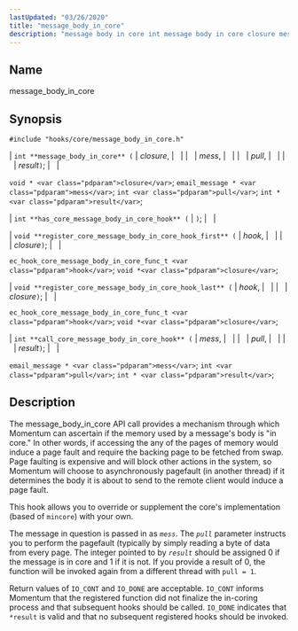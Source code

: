 ```yaml
---
lastUpdated: "03/26/2020"
title: "message_body_in_core"
description: "message body in core int message body in core closure mess pull result void closure email message mess int pull int result int has core message body in core hook void register core message body in core hook first hook closure ec hook core message body in core func t..."
---
```


<a name="hooks.core.message_body_in_core"></a> 
## Name

message_body_in_core

## Synopsis

`#include "hooks/core/message_body_in_core.h"`

| `int **message_body_in_core** (` | <var class="pdparam">closure</var>, |   |
|   | <var class="pdparam">mess</var>, |   |
|   | <var class="pdparam">pull</var>, |   |
|   | <var class="pdparam">result</var>`)`; |   |

`void * <var class="pdparam">closure</var>`;
`email_message * <var class="pdparam">mess</var>`;
`int <var class="pdparam">pull</var>`;
`int * <var class="pdparam">result</var>`;

| `int **has_core_message_body_in_core_hook** (` | `)`; |   |

| `void **register_core_message_body_in_core_hook_first** (` | <var class="pdparam">hook</var>, |   |
|   | <var class="pdparam">closure</var>`)`; |   |

`ec_hook_core_message_body_in_core_func_t <var class="pdparam">hook</var>`;
`void *<var class="pdparam">closure</var>`;

| `void **register_core_message_body_in_core_hook_last** (` | <var class="pdparam">hook</var>, |   |
|   | <var class="pdparam">closure</var>`)`; |   |

`ec_hook_core_message_body_in_core_func_t <var class="pdparam">hook</var>`;
`void *<var class="pdparam">closure</var>`;

| `int **call_core_message_body_in_core_hook** (` | <var class="pdparam">mess</var>, |   |
|   | <var class="pdparam">pull</var>, |   |
|   | <var class="pdparam">result</var>`)`; |   |

`email_message * <var class="pdparam">mess</var>`;
`int <var class="pdparam">pull</var>`;
`int * <var class="pdparam">result</var>`;<a name="idp36654176"></a> 
## Description

The message_body_in_core API call provides a mechanism through which Momentum can ascertain if the memory used by a message's body is "in core." In other words, if accessing the any of the pages of memory would induce a page fault and require the backing page to be fetched from swap. Page faulting is expensive and will block other actions in the system, so Momentum will choose to asynchronously pagefault (in another thread) if it determines the body it is about to send to the remote client would induce a page fault.

This hook allows you to override or supplement the core's implementation (based of `mincore`) with your own.

The message in question is passed in as *`mess`*. The *`pull`* parameter instructs you to perform the pagefault (typically by simply reading a byte of data from every page. The integer pointed to by *`result`* should be assigned 0 if the message is in core and 1 if it is not. If you provide a result of 0, the function will be invoked again from a different thread with `pull = 1`.

Return values of `IO_CONT` and `IO_DONE` are acceptable. `IO_CONT` informs Momentum that the registered function did not finalize the in-coring process and that subsequent hooks should be called. `IO_DONE` indicates that `*result` is valid and that no subsequent registered hooks should be invoked.